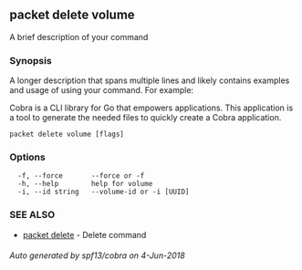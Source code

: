 ## packet delete volume

A brief description of your command

### Synopsis

A longer description that spans multiple lines and likely contains examples
and usage of using your command. For example:

Cobra is a CLI library for Go that empowers applications.
This application is a tool to generate the needed files
to quickly create a Cobra application.

```
packet delete volume [flags]
```

### Options

```
  -f, --force       --force or -f
  -h, --help        help for volume
  -i, --id string   --volume-id or -i [UUID]
```

### SEE ALSO

* [packet delete](packet_delete.md)	 - Delete command

###### Auto generated by spf13/cobra on 4-Jun-2018
